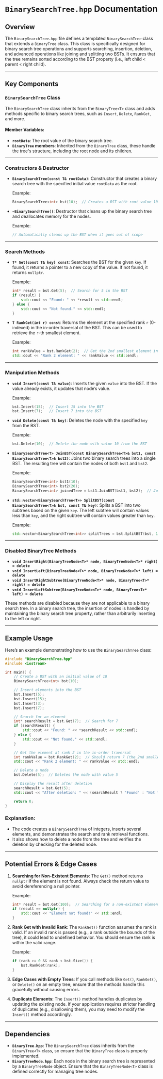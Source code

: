 # `BinarySearchTree.hpp` Documentation

## Overview

The `BinarySearchTree.hpp` file defines a templated `BinarySearchTree` class that extends a `BinaryTree` class. This class is specifically designed for binary search tree operations and supports searching, insertion, deletion, and advanced operations like joining and splitting two BSTs. It ensures that the tree remains sorted according to the BST property (i.e., left child < parent < right child).

---

## Key Components

### `BinarySearchTree` Class

The `BinarySearchTree` class inherits from the `BinaryTree<T>` class and adds methods specific to binary search trees, such as `Insert`, `Delete`, `RankGet`, and more.

#### Member Variables:
- **`rootData`**: The root value of the binary search tree.
- **`BinaryTree` members**: Inherited from the `BinaryTree` class, these handle the tree's structure, including the root node and its children.

---

### Constructors & Destructor

- **`BinarySearchTree(const T& rootData)`**: Constructor that creates a binary search tree with the specified initial value `rootData` as the root.

  Example:
  ```cpp
  BinarySearchTree<int> bst(10);  // Creates a BST with root value 10
  ```

- **`~BinarySearchTree()`**: Destructor that cleans up the binary search tree and deallocates memory for the nodes.

  Example:
  ```cpp
  // Automatically cleans up the BST when it goes out of scope
  ```

---

### Search Methods

- **`T* Get(const T& key) const`**: Searches the BST for the given `key`. If found, it returns a pointer to a new copy of the value. If not found, it returns `nullptr`.

  Example:
  ```cpp
  int* result = bst.Get(5);  // Search for 5 in the BST
  if (result) {
      std::cout << "Found: " << *result << std::endl;
  } else {
      std::cout << "Not found." << std::endl;
  }
  ```

- **`T RankGet(int r) const`**: Returns the element at the specified rank `r` (0-indexed) in the in-order traversal of the BST. This can be used to retrieve the `r`-th smallest element.

  Example:
  ```cpp
  int rankValue = bst.RankGet(2);  // Get the 2nd smallest element in the BST
  std::cout << "Rank 2 element: " << rankValue << std::endl;
  ```

---

### Manipulation Methods

- **`void Insert(const T& value)`**: Inserts the given `value` into the BST. If the value already exists, it updates that node’s value.

  Example:
  ```cpp
  bst.Insert(15);  // Insert 15 into the BST
  bst.Insert(7);   // Insert 7 into the BST
  ```

- **`void Delete(const T& key)`**: Deletes the node with the specified `key` from the BST.

  Example:
  ```cpp
  bst.Delete(10);  // Delete the node with value 10 from the BST
  ```

- **`BinarySearchTree<T> JoinBST(const BinarySearchTree<T>& bst1, const BinarySearchTree<T>& bst2)`**: Joins two binary search trees into a single BST. The resulting tree will contain the nodes of both `bst1` and `bst2`.

  Example:
  ```cpp
  BinarySearchTree<int> bst1(10);
  BinarySearchTree<int> bst2(20);
  BinarySearchTree<int> joinedTree = bst1.JoinBST(bst1, bst2);  // Join bst1 and bst2
  ```

- **`std::vector<BinarySearchTree<T>> SplitBST(const BinarySearchTree<T>& bst, const T& key)`**: Splits a BST into two subtrees based on the given `key`. The left subtree will contain values less than `key`, and the right subtree will contain values greater than `key`.

  Example:
  ```cpp
  std::vector<BinarySearchTree<int>> splitTrees = bst.SplitBST(bst, 10);  // Split bst into two subtrees by key 10
  ```

---

### Disabled BinaryTree Methods

- **`void InsertRight(BinaryTreeNode<T>* node, BinaryTreeNode<T>* right) = delete`**
- **`void InsertLeft(BinaryTreeNode<T>* node, BinaryTreeNode<T>* left) = delete`**
- **`void InsertRightSubtree(BinaryTreeNode<T>* node, BinaryTree<T>* right) = delete`**
- **`void InsertLeftSubtree(BinaryTreeNode<T>* node, BinaryTree<T>* left) = delete`**

These methods are disabled because they are not applicable to a binary search tree. In a binary search tree, the insertion of nodes is handled by maintaining the binary search tree property, rather than arbitrarily inserting to the left or right.

---

## Example Usage

Here’s an example demonstrating how to use the `BinarySearchTree` class:

```cpp
#include "BinarySearchTree.hpp"
#include <iostream>

int main() {
    // Create a BST with an initial value of 10
    BinarySearchTree<int> bst(10);

    // Insert elements into the BST
    bst.Insert(5);
    bst.Insert(15);
    bst.Insert(3);
    bst.Insert(7);

    // Search for an element
    int* searchResult = bst.Get(7);  // Search for 7
    if (searchResult) {
        std::cout << "Found: " << *searchResult << std::endl;
    } else {
        std::cout << "Not found." << std::endl;
    }

    // Get the element at rank 2 in the in-order traversal
    int rankValue = bst.RankGet(2);  // Should return 7 (the 2nd smallest element)
    std::cout << "Rank 2 element: " << rankValue << std::endl;

    // Delete a node
    bst.Delete(5);  // Deletes the node with value 5

    // Display the result after deletion
    searchResult = bst.Get(5);
    std::cout << "After deletion: " << (searchResult ? "Found" : "Not found") << std::endl;

    return 0;
}
```

### Explanation:
- The code creates a `BinarySearchTree` of integers, inserts several elements, and demonstrates the search and rank retrieval functions.
- It also shows how to delete a node from the tree and verifies the deletion by checking for the deleted node.

---

## Potential Errors & Edge Cases

1. **Searching for Non-Existent Elements**: The `Get()` method returns `nullptr` if the element is not found. Always check the return value to avoid dereferencing a null pointer.

   Example:
   ```cpp
   int* result = bst.Get(100);  // Searching for a non-existent element
   if (result == nullptr) {
       std::cout << "Element not found!" << std::endl;
   }
   ```

2. **Rank Get with Invalid Rank**: The `RankGet()` function assumes the rank is valid. If an invalid rank is passed (e.g., a rank outside the bounds of the tree), it could lead to undefined behavior. You should ensure the rank is within the valid range.

   Example:
   ```cpp
   if (rank >= 0 && rank < bst.Size()) {
       bst.RankGet(rank);
   }
   ```

3. **Edge Cases with Empty Trees**: If you call methods like `Get()`, `RankGet()`, or `Delete()` on an empty tree, ensure that the methods handle this gracefully without causing errors.

4. **Duplicate Elements**: The `Insert()` method handles duplicates by updating the existing node. If your application requires stricter handling of duplicates (e.g., disallowing them), you may need to modify the `Insert()` method accordingly.

---

## Dependencies

- **`BinaryTree.hpp`**: The `BinarySearchTree` class inherits from the `BinaryTree<T>` class, so ensure that the `BinaryTree` class is properly implemented.
- **`BinaryTreeNode.hpp`**: Each node in the binary search tree is represented by a `BinaryTreeNode` object. Ensure that the `BinaryTreeNode<T>` class is defined correctly for managing tree nodes.
